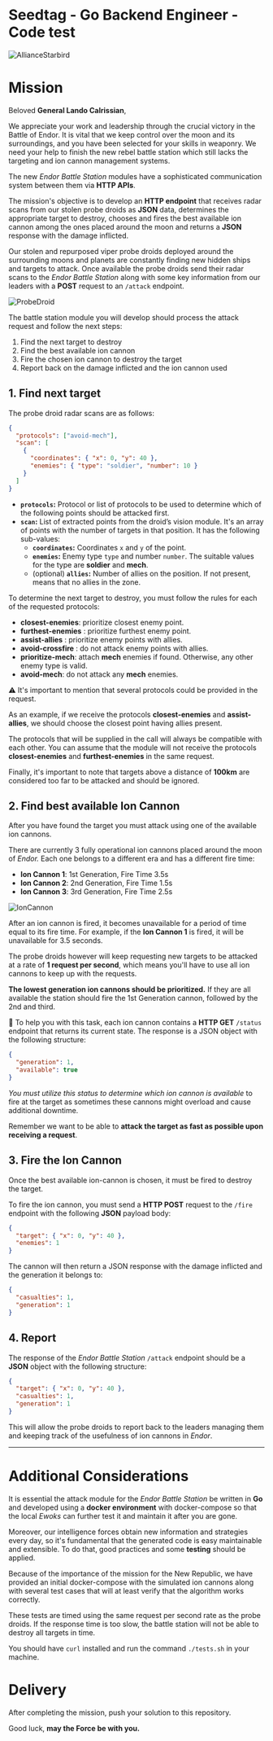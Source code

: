 # Seedtag - Go Backend Engineer - Code test

![AllianceStarbird](assets/alliance-logo.png)

# Mission

Beloved **General Lando Calrissian**,

We appreciate your work and leadership through the crucial victory in the Battle of Endor. It is vital that we keep control over the moon and its surroundings, and you have been selected for your skills in weaponry. We need your help to finish the new rebel battle station which still lacks the targeting and ion cannon management systems.

The new _Endor Battle Station_ modules have a sophisticated communication system between them via **HTTP APIs**.

The mission's objective is to develop an **HTTP endpoint** that receives radar scans from our stolen probe droids as **JSON** data, determines the appropriate target to destroy, chooses and fires the best available ion cannon among the ones placed around the moon and returns a **JSON** response with the damage inflicted.

Our stolen and repurposed viper probe droids deployed around the surrounding moons and planets are constantly finding new hidden ships and targets to attack. Once available the probe droids send their radar scans to the _Endor Battle Station_ along with some key information from our leaders with a **POST** request to an `/attack` endpoint.

![ProbeDroid](assets/probe-droid.png)

The battle station module you will develop should process the attack request and follow the next steps:

1. Find the next target to destroy
2. Find the best available ion cannon
3. Fire the chosen ion cannon to destroy the target
4. Report back on the damage inflicted and the ion cannon used

## 1. Find next target

The probe droid radar scans are as follows:

```json
{
  "protocols": ["avoid-mech"],
  "scan": [
    {
      "coordinates": { "x": 0, "y": 40 },
      "enemies": { "type": "soldier", "number": 10 }
    }
  ]
}
```

- **`protocols`:** Protocol or list of protocols to be used to determine which of the following points should be attacked first.
- **`scan`:** List of extracted points from the droid’s vision module. It's an array of points with the number of targets in that position. It has the following sub-values:
  - **`coordinates`:** Coordinates `x` and `y` of the point.
  - **`enemies`:** Enemy type `type` and number `number`. The suitable values for the type are **soldier** and **mech**.
  - (optional) **`allies`:** Number of allies on the position. If not present, means that no allies in the zone.

To determine the next target to destroy, you must follow the rules for each of the requested protocols:

- **closest-enemies**: prioritize closest enemy point.
- **furthest-enemies** : prioritize furthest enemy point.
- **assist-allies** : prioritize enemy points with allies.
- **avoid-crossfire** : do not attack enemy points with allies.
- **prioritize-mech**: attach **mech** enemies if found. Otherwise, any other enemy type is valid.
- **avoid-mech**: do not attack any **mech** enemies.

<aside>
⚠️ It's important to mention that several protocols could be provided in the request.

</aside>

As an example, if we receive the protocols **closest-enemies** and **assist-allies**, we should choose the closest point having allies present.

The protocols that will be supplied in the call will always be compatible with each other. You can assume that the module will not receive the protocols **closest-enemies** and **furthest-enemies** in the same request.

Finally, it's important to note that targets above a distance of **100km** are considered too far to be attacked and should be ignored.

## 2. Find best available Ion Cannon

After you have found the target you must attack using one of the available ion cannons.

There are currently 3 fully operational ion cannons placed around the moon of _Endor._ Each one belongs to a different era and has a different fire time:

- **Ion Cannon 1**: 1st Generation, Fire Time 3.5s
- **Ion Cannon 2**: 2nd Generation, Fire Time 1.5s
- **Ion Cannon 3**: 3rd Generation, Fire Time 2.5s

![IonCannon](assets/ion-cannon.png)

After an ion cannon is fired, it becomes unavailable for a period of time equal to its fire time. For example, if the **Ion Cannon 1** is fired, it will be unavailable for 3.5 seconds.

The probe droids however will keep requesting new targets to be attacked at a rate of **1 request per second**, which means you'll have to use all ion cannons to keep up with the requests.

**The lowest generation ion cannons should be prioritized.** If they are all available the station should fire the 1st Generation cannon, followed by the 2nd and third.

🔧 To help you with this task, each ion cannon contains a **HTTP GET** `/status` endpoint that returns its current state. The response is a JSON object with the following structure:

```json
{
  "generation": 1,
  "available": true
}
```

_You must utilize this status to determine which ion cannon is available_ to fire at the target as sometimes these cannons might overload and cause additional downtime.

Remember we want to be able to **attack the target as fast as possible upon receiving a request**.

## 3. Fire the Ion Cannon

Once the best available ion-cannon is chosen, it must be fired to destroy the target.

To fire the ion cannon, you must send a **HTTP POST** request to the `/fire` endpoint with the following **JSON** payload body:

```json
{
  "target": { "x": 0, "y": 40 },
  "enemies": 1
}
```

The cannon will then return a JSON response with the damage inflicted and the generation it belongs to:

```json
{
  "casualties": 1,
  "generation": 1
}
```

## 4. Report

The response of the _Endor Battle Station_ `/attack` endpoint should be a **JSON** object with the following structure:

```json
{
  "target": { "x": 0, "y": 40 },
  "casualties": 1,
  "generation": 1
}
```

This will allow the probe droids to report back to the leaders managing them and keeping track of the usefulness of ion cannons in _Endor_.

---

# Additional Considerations

It is essential the attack module for the _Endor Battle Station_ be written in **Go** and developed using a **docker environment** with docker-compose so that the local _Ewoks_ can further test it and maintain it after you are gone.

Moreover, our intelligence forces obtain new information and strategies every day, so it's fundamental that the generated code is easy maintainable and extensible. To do that, good practices and some **testing** should be applied.

Because of the importance of the mission for the New Republic, we have provided an initial docker-compose with the simulated ion cannons along with several test cases that will at least verify that the algorithm works correctly.

These tests are timed using the same request per second rate as the probe droids. If the response time is too slow, the battle station will not be able to destroy all targets in time.

You should have `curl` installed and run the command `./tests.sh` in your machine.

# Delivery

After completing the mission, push your solution to this repository.

Good luck, **may the Force be with you.**
